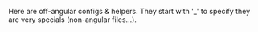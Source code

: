 Here are off-angular configs & helpers. They start with '_' to specify they are very specials (non-angular files...).